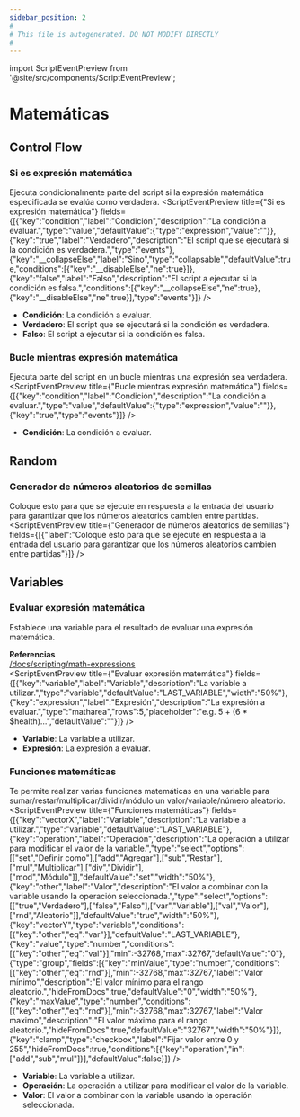 ```yaml
---
sidebar_position: 2
#
# This file is autogenerated. DO NOT MODIFY DIRECTLY
#
---
```


import ScriptEventPreview from '@site/src/components/ScriptEventPreview';

# Matemáticas

## Control Flow
### Si es expresión matemática
Ejecuta condicionalmente parte del script si la expresión matemática especificada se evalúa como verdadera.
<ScriptEventPreview title={"Si es expresión matemática"} fields={[{"key":"condition","label":"Condición","description":"La condición a evaluar.","type":"value","defaultValue":{"type":"expression","value":""}},{"key":"true","label":"Verdadero","description":"El script que se ejecutará si la condición es verdadera.","type":"events"},{"key":"__collapseElse","label":"Sino","type":"collapsable","defaultValue":true,"conditions":[{"key":"__disableElse","ne":true}]},{"key":"false","label":"Falso","description":"El script a ejecutar si la condición es falsa.","conditions":[{"key":"__collapseElse","ne":true},{"key":"__disableElse","ne":true}],"type":"events"}]} />

- **Condición**: La condición a evaluar.  
- **Verdadero**: El script que se ejecutará si la condición es verdadera.  
- **Falso**: El script a ejecutar si la condición es falsa.  

### Bucle mientras expresión matemática
Ejecuta parte del script en un bucle mientras una expresión sea verdadera.
<ScriptEventPreview title={"Bucle mientras expresión matemática"} fields={[{"key":"condition","label":"Condición","description":"La condición a evaluar.","type":"value","defaultValue":{"type":"expression","value":""}},{"key":"true","type":"events"}]} />

- **Condición**: La condición a evaluar.  

## Random
### Generador de números aleatorios de semillas
Coloque esto para que se ejecute en respuesta a la entrada del usuario para garantizar que los números aleatorios cambien entre partidas.
<ScriptEventPreview title={"Generador de números aleatorios de semillas"} fields={[{"label":"Coloque esto para que se ejecute en respuesta a la entrada del usuario para garantizar que los números aleatorios cambien entre partidas"}]} />


## Variables
### Evaluar expresión matemática
Establece una variable para el resultado de evaluar una expresión matemática.

**Referencias**  
[/docs/scripting/math-expressions](/docs/scripting/math-expressions)  
<ScriptEventPreview title={"Evaluar expresión matemática"} fields={[{"key":"variable","label":"Variable","description":"La variable a utilizar.","type":"variable","defaultValue":"LAST_VARIABLE","width":"50%"},{"key":"expression","label":"Expresión","description":"La expresión a evaluar.","type":"matharea","rows":5,"placeholder":"e.g. 5 + (6 * $health)...","defaultValue":""}]} />

- **Variable**: La variable a utilizar.  
- **Expresión**: La expresión a evaluar.  

### Funciones matemáticas
Te permite realizar varias funciones matemáticas en una variable para sumar/restar/multiplicar/dividir/módulo un valor/variable/número aleatorio.
<ScriptEventPreview title={"Funciones matemáticas"} fields={[{"key":"vectorX","label":"Variable","description":"La variable a utilizar.","type":"variable","defaultValue":"LAST_VARIABLE"},{"key":"operation","label":"Operación","description":"La operación a utilizar para modificar el valor de la variable.","type":"select","options":[["set","Definir como"],["add","Agregar"],["sub","Restar"],["mul","Multiplicar"],["div","Dividir"],["mod","Módulo"]],"defaultValue":"set","width":"50%"},{"key":"other","label":"Valor","description":"El valor a combinar con la variable usando la operación seleccionada.","type":"select","options":[["true","Verdadero"],["false","Falso"],["var","Variable"],["val","Valor"],["rnd","Aleatorio"]],"defaultValue":"true","width":"50%"},{"key":"vectorY","type":"variable","conditions":[{"key":"other","eq":"var"}],"defaultValue":"LAST_VARIABLE"},{"key":"value","type":"number","conditions":[{"key":"other","eq":"val"}],"min":-32768,"max":32767,"defaultValue":"0"},{"type":"group","fields":[{"key":"minValue","type":"number","conditions":[{"key":"other","eq":"rnd"}],"min":-32768,"max":32767,"label":"Valor mínimo","description":"El valor mínimo para el rango aleatorio.","hideFromDocs":true,"defaultValue":"0","width":"50%"},{"key":"maxValue","type":"number","conditions":[{"key":"other","eq":"rnd"}],"min":-32768,"max":32767,"label":"Valor maximo","description":"El valor máximo para el rango aleatorio.","hideFromDocs":true,"defaultValue":"32767","width":"50%"}]},{"key":"clamp","type":"checkbox","label":"Fijar valor entre 0 y 255","hideFromDocs":true,"conditions":[{"key":"operation","in":["add","sub","mul"]}],"defaultValue":false}]} />

- **Variable**: La variable a utilizar.  
- **Operación**: La operación a utilizar para modificar el valor de la variable.  
- **Valor**: El valor a combinar con la variable usando la operación seleccionada.  

